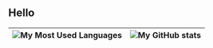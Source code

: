 ## Hello

|![My Most Used Languages](https://github-readme-stats.vercel.app/api/top-langs/?username=mark48853&layout=compact&langs_count=10&count_private=true)|![My GitHub stats](https://github-readme-stats.vercel.app/api?username=mark48853&count_private=true)|
|---|---|
